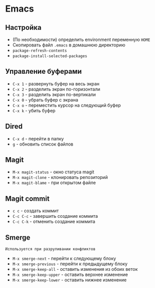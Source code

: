 # Emacs

## Настройка

  * (По необходимости) определить environment переменную `HOME`
  * Скопировать файл `.emacs` в домашнюю директорию
  * `package-refresh-contents`
  * `package-install-selected-packages`

## Управление буферами

  * `C-x 1` - развернуть буфер на весь экран
  * `C-x 2` - разделить экран по-горизонтали
  * `C-x 3` - разделить экран по-вертикали
  * `C-x 0` - убрать буфер с экрана
  * `C-x o` - переместить курсор на следующий буфер
  * `C-x k` - убить буфер
  
## Dired

  * `C-x d` - перейти в папку
  * `g` - обновить список файлов 

## Magit

  * `M-x magit-status` - окно статуса magit
  * `M-x magit-clone` - клонировать репозиторий
  * `M-x magit-blame` - при открытом файле 
  
## Magit commit

  * `c c` - создать коммит
  * `C-c C-c` - завершить создание коммита
  * `C-c C-k` - отменить создание коммита 
  
## Smerge
	Используется при разруливании конфликтов
	
  * `M-x smerge-next` - перейти к следующему блоку
  * `M-x smerge-previous` - перейти к предыдущему блоку
  * `M-x smerge-keep-all` - оставить изменения из обоих веток
  * `M-x smerge-keep-upper` - оставить верхнее изменение
  * `M-x smerge-keep-lower` - оставить нижнее изменение
  
